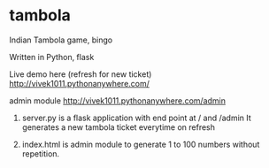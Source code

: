 # tambola
Indian Tambola game, bingo

Written in Python, flask

Live demo here (refresh for new ticket)
http://vivek1011.pythonanywhere.com/

admin module
http://vivek1011.pythonanywhere.com/admin

1. server.py is a flask application with end point at / and /admin
   It generates a new tambola ticket everytime on refresh
   
2. index.html is admin module to generate 1 to 100 numbers without repetition.
